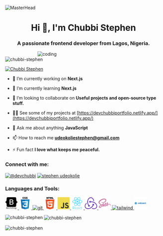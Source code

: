 ![MasterHead](https://encrypted-tbn0.gstatic.com/images?q=tbn:ANd9GcRNW6935Wrm1mxK-L5x357Vf9ftHunl2MBMrA&usqp=CAU)
<h1 align="center">Hi 👋, I'm Chubbi Stephen</h1>
<h3 align="center">A passionate frontend developer from Lagos, Nigeria.</h3>
<img align="right" width="400" src="https://i.pinimg.com/originals/18/a4/94/18a4949fc9c8067172d3b96e302e7097.gif" alt="coding"/>

<p align="left"> <img src="https://komarev.com/ghpvc/?username=chubbi-stephen&label=Profile%20views&color=0e75b6&style=flat" alt="chubbi-stephen" /> </p>

<p align="left"> <a href="https://twitter.com/Chubbi_stephen" target="blank"><img src="https://img.shields.io/twitter/follow/Chubbi_stephen?logo=twitter&style=for-the-badge" alt="Chubbi Stephen" /></a> </p>

- 🔭 I’m currently working on **Next.js**

- 🌱 I’m currently learning **Next.js**

- 👯 I’m looking to collaborate on **Useful projects and open-source type stuff.**

- 👨‍💻 See some of my projects at [https://devchubbiportfolio.netlify.app/](https://devchubbiportfolio.netlify.app/)

- 💬 Ask me about anything **JavaScript**

- 📫 How to reach me **udeokoliestephen@gmail.com**

- ⚡ Fun fact **I love what keeps me peaceful.**

<h3 align="left">Connect with me:</h3>
<p align="left">
<a href="https://twitter.com/@devchubbi" target="blank"><img align="center" src="https://raw.githubusercontent.com/rahuldkjain/github-profile-readme-generator/master/src/images/icons/Social/twitter.svg" alt="@devchubbi" height="30" width="40" /></a>
<a href="https://linkedin.com/in/stephen udeokolie" target="blank"><img align="center" src="https://raw.githubusercontent.com/rahuldkjain/github-profile-readme-generator/master/src/images/icons/Social/linked-in-alt.svg" alt="stephen udeokolie" height="30" width="40" /></a>
</p>

<h3 align="left">Languages and Tools:</h3>
<p align="left"> <a href="https://getbootstrap.com" target="_blank" rel="noreferrer"> <img src="https://raw.githubusercontent.com/devicons/devicon/master/icons/bootstrap/bootstrap-plain-wordmark.svg" alt="bootstrap" width="40" height="40"/> </a> <a href="https://www.w3schools.com/css/" target="_blank" rel="noreferrer"> <img src="https://raw.githubusercontent.com/devicons/devicon/master/icons/css3/css3-original-wordmark.svg" alt="css3" width="40" height="40"/> </a> <a href="https://git-scm.com/" target="_blank" rel="noreferrer"> <img src="https://www.vectorlogo.zone/logos/git-scm/git-scm-icon.svg" alt="git" width="40" height="40"/> </a> <a href="https://www.w3.org/html/" target="_blank" rel="noreferrer"> <img src="https://raw.githubusercontent.com/devicons/devicon/master/icons/html5/html5-original-wordmark.svg" alt="html5" width="40" height="40"/> </a> <a href="https://developer.mozilla.org/en-US/docs/Web/JavaScript" target="_blank" rel="noreferrer"> <img src="https://raw.githubusercontent.com/devicons/devicon/master/icons/javascript/javascript-original.svg" alt="javascript" width="40" height="40"/> </a> <a href="https://reactjs.org/" target="_blank" rel="noreferrer"> <img src="https://raw.githubusercontent.com/devicons/devicon/master/icons/react/react-original-wordmark.svg" alt="react" width="40" height="40"/> </a> <a href="https://redux.js.org" target="_blank" rel="noreferrer"> <img src="https://raw.githubusercontent.com/devicons/devicon/master/icons/redux/redux-original.svg" alt="redux" width="40" height="40"/> </a> <a href="https://sass-lang.com" target="_blank" rel="noreferrer"> <img src="https://raw.githubusercontent.com/devicons/devicon/master/icons/sass/sass-original.svg" alt="sass" width="40" height="40"/> </a> <a href="https://tailwindcss.com/" target="_blank" rel="noreferrer"> <img src="https://www.vectorlogo.zone/logos/tailwindcss/tailwindcss-icon.svg" alt="tailwind" width="40" height="40"/> </a> <a href="https://webpack.js.org" target="_blank" rel="noreferrer"> <img src="https://raw.githubusercontent.com/devicons/devicon/d00d0969292a6569d45b06d3f350f463a0107b0d/icons/webpack/webpack-original-wordmark.svg" alt="webpack" width="40" height="40"/> </a> </p>

<p><img align="left" src="https://github-readme-stats.vercel.app/api/top-langs?username=chubbi-stephen&show_icons=true&locale=en&layout=compact" alt="chubbi-stephen" /></p>

<p>&nbsp;<img align="center" src="https://github-readme-stats.vercel.app/api?username=chubbi-stephen&show_icons=true&locale=en" alt="chubbi-stephen" /></p>

<p><img align="center" src="https://github-readme-streak-stats.herokuapp.com/?user=chubbi-stephen&" alt="chubbi-stephen" /></p>
